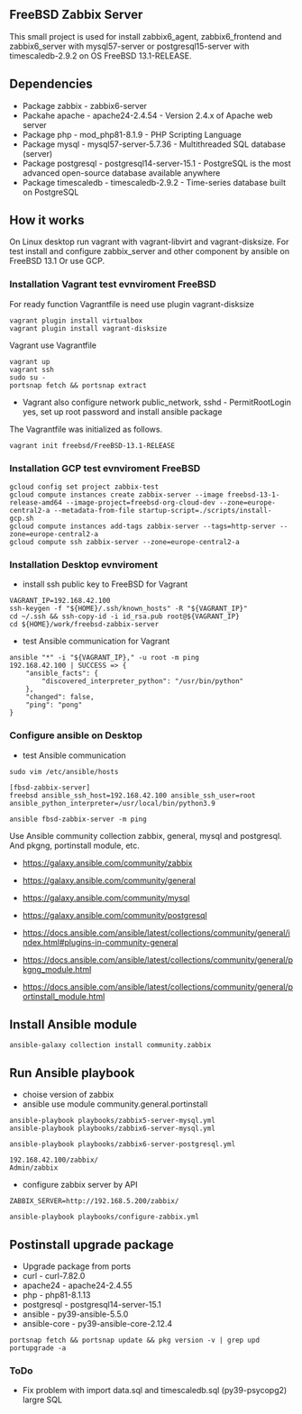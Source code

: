 ## FreeBSD Zabbix Server

This small project is used for install zabbix6_agent, zabbix6_frontend and
zabbix6_server with mysql57-server or postgresql15-server with
timescaledb-2.9.2 on OS FreeBSD 13.1-RELEASE.

## Dependencies

- Package zabbix - zabbix6-server
- Packahe apache - apache24-2.4.54 - Version 2.4.x of Apache web server
- Package php - mod_php81-8.1.9 - PHP Scripting Language
- Package mysql - mysql57-server-5.7.36 - Multithreaded SQL database (server)
- Package postgresql - postgresql14-server-15.1 - PostgreSQL is the most advanced open-source database available anywhere
- Package timescaledb - timescaledb-2.9.2 - Time-series database built on PostgreSQL

## How it works

On Linux desktop run vagrant with vagrant-libvirt and vagrant-disksize. For test install and configure
zabbix_server and other component by ansible on FreeBSD 13.1 Or use GCP.

### Installation Vagrant test evnviroment FreeBSD

For ready function Vagrantfile is need use plugin vagrant-disksize

```console
vagrant plugin install virtualbox
vagrant plugin install vagrant-disksize
```
Vagrant use Vagrantfile
```console
vagrant up
vagrant ssh
sudo su -
portsnap fetch && portsnap extract
```
- Vagrant also configure network public_network, sshd - PermitRootLogin yes, set up root password and install ansible package

The Vagrantfile was initialized as follows.
```console
vagrant init freebsd/FreeBSD-13.1-RELEASE
```

### Installation GCP test evnviroment FreeBSD

```console
gcloud config set project zabbix-test
gcloud compute instances create zabbix-server --image freebsd-13-1-release-amd64 --image-project=freebsd-org-cloud-dev --zone=europe-central2-a --metadata-from-file startup-script=./scripts/install-gcp.sh
gcloud compute instances add-tags zabbix-server --tags=http-server --zone=europe-central2-a
gcloud compute ssh zabbix-server --zone=europe-central2-a
```

### Installation Desktop evnviroment

- install ssh public key to FreeBSD for Vagrant

```console
VAGRANT_IP=192.168.42.100
ssh-keygen -f "${HOME}/.ssh/known_hosts" -R "${VAGRANT_IP}"
cd ~/.ssh && ssh-copy-id -i id_rsa.pub root@${VAGRANT_IP}
cd ${HOME}/work/freebsd-zabbix-server
```
- test Ansible communication for Vagrant
```console
ansible "*" -i "${VAGRANT_IP}," -u root -m ping
192.168.42.100 | SUCCESS => {
    "ansible_facts": {
        "discovered_interpreter_python": "/usr/bin/python"
    },
    "changed": false,
    "ping": "pong"
}
```
### Configure ansible on Desktop

- test Ansible communication

```console
sudo vim /etc/ansible/hosts

[fbsd-zabbix-server]
freebsd ansible_ssh_host=192.168.42.100 ansible_ssh_user=root ansible_python_interpreter=/usr/local/bin/python3.9

ansible fbsd-zabbix-server -m ping
```
Use Ansible community collection zabbix, general, mysql and postgresql. And pkgng, portinstall module, etc.

- https://galaxy.ansible.com/community/zabbix
- https://galaxy.ansible.com/community/general
- https://galaxy.ansible.com/community/mysql
- https://galaxy.ansible.com/community/postgresql

- https://docs.ansible.com/ansible/latest/collections/community/general/index.html#plugins-in-community-general
- https://docs.ansible.com/ansible/latest/collections/community/general/pkgng_module.html
- https://docs.ansible.com/ansible/latest/collections/community/general/portinstall_module.html

## Install Ansible module

```console
ansible-galaxy collection install community.zabbix
```

## Run Ansible playbook

- choise version of zabbix
- ansible use module community.general.portinstall

```console
ansible-playbook playbooks/zabbix5-server-mysql.yml
ansible-playbook playbooks/zabbix6-server-mysql.yml

ansible-playbook playbooks/zabbix6-server-postgresql.yml
```

```console
192.168.42.100/zabbix/
Admin/zabbix
```

- configure zabbix server by API

```console
ZABBIX_SERVER=http://192.168.5.200/zabbix/

ansible-playbook playbooks/configure-zabbix.yml
```

## Postinstall upgrade package

- Upgrade package from ports
- curl - curl-7.82.0
- apache24 - apache24-2.4.55 
- php - php81-8.1.13
- postgresql - postgresql14-server-15.1
- ansible - py39-ansible-5.5.0
- ansible-core - py39-ansible-core-2.12.4

```console
portsnap fetch && portsnap update && pkg version -v | grep upd
portupgrade -a
```

### ToDo

- Fix problem with import data.sql and timescaledb.sql (py39-psycopg2) largre SQL
